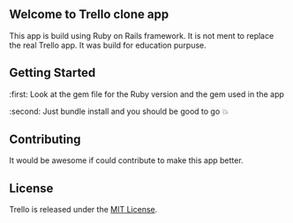 ## Welcome to Trello clone app

This app is build using Ruby on Rails framework. It is not ment to replace the 
real Trello app. It was build for education purpuse. 

## Getting Started

:first: Look at the gem file for the Ruby version and the gem used in the app

:second: Just bundle install and you should be good to go :collision:

## Contributing

It would be awesome if could contribute to make this app better.

## License

Trello is released under the [MIT License](http://www.opensource.org/licenses/MIT).
